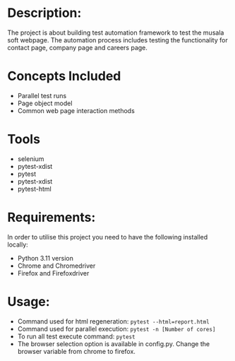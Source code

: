 # Description:
The project is about building test automation framework to test the musala soft webpage. 
The automation process includes testing the functionality for contact page, company page  and careers page.

# Concepts Included
- Parallel test runs
- Page object model
- Common web page interaction methods

# Tools
- selenium
- pytest-xdist
- pytest 
- pytest-xdist
- pytest-html

# Requirements:
In order to utilise this project you need to have the following installed locally:
- Python 3.11 version
- Chrome and Chromedriver
- Firefox and Firefoxdriver

# Usage:
- Command used for html regeneration: 
```pytest --html=report.html```
- Command used for parallel execution:
```pytest -n [Number of cores]```
- To run all test execute command:
```pytest```
- The browser selection option is available in config.py. Change the browser variable from chrome to firefox.